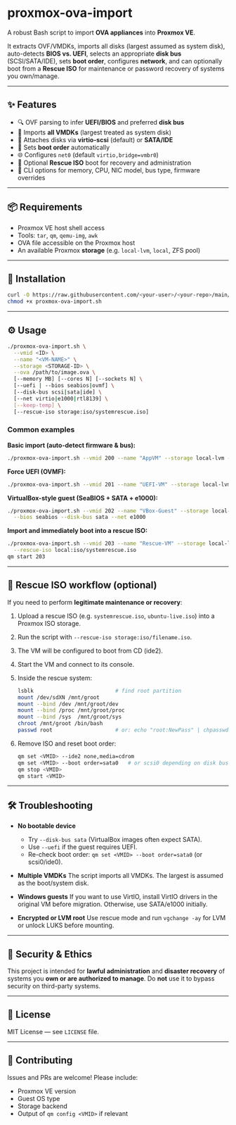 # proxmox-ova-import

A robust Bash script to import **OVA appliances** into **Proxmox VE**.

It extracts OVF/VMDKs, imports all disks (largest assumed as system disk), auto-detects **BIOS vs. UEFI**, selects an appropriate **disk bus** (SCSI/SATA/IDE), sets **boot order**, configures **network**, and can optionally boot from a **Rescue ISO** for maintenance or password recovery of systems you own/manage.

---

## ✨ Features
- 🔍 OVF parsing to infer **UEFI/BIOS** and preferred **disk bus**
- 💾 Imports **all VMDKs** (largest treated as system disk)
- 🔗 Attaches disks via **virtio-scsi** (default) or **SATA/IDE**
- 🚀 Sets **boot order** automatically
- 🌐 Configures `net0` (default `virtio,bridge=vmbr0`)
- 🛟 Optional **Rescue ISO** boot for recovery and administration
- 🧰 CLI options for memory, CPU, NIC model, bus type, firmware overrides

---

## 📦 Requirements
- Proxmox VE host shell access  
- Tools: `tar`, `qm`, `qemu-img`, `awk`  
- OVA file accessible on the Proxmox host  
- An available Proxmox **storage** (e.g. `local-lvm`, `local`, ZFS pool)  

---

## 🚀 Installation
```bash
curl -O https://raw.githubusercontent.com/<your-user>/<your-repo>/main/proxmox-ova-import.sh
chmod +x proxmox-ova-import.sh
````

---

## ⚙️ Usage

```bash
./proxmox-ova-import.sh \
  --vmid <ID> \
  --name "<VM-NAME>" \
  --storage <STORAGE-ID> \
  --ova /path/to/image.ova \
  [--memory MB] [--cores N] [--sockets N] \
  [--uefi | --bios seabios|ovmf] \
  [--disk-bus scsi|sata|ide] \
  [--net virtio|e1000|rtl8139] \
  [--keep-temp] \
  [--rescue-iso storage:iso/systemrescue.iso]
```

### Common examples

**Basic import (auto-detect firmware & bus):**

```bash
./proxmox-ova-import.sh --vmid 200 --name "AppVM" --storage local-lvm --ova /root/app.ova
```

**Force UEFI (OVMF):**

```bash
./proxmox-ova-import.sh --vmid 201 --name "UEFI-VM" --storage local-lvm --ova /root/app.ova --uefi
```

**VirtualBox-style guest (SeaBIOS + SATA + e1000):**

```bash
./proxmox-ova-import.sh --vmid 202 --name "VBox-Guest" --storage local-lvm --ova /root/app.ova \
  --bios seabios --disk-bus sata --net e1000
```

**Import and immediately boot into a rescue ISO:**

```bash
./proxmox-ova-import.sh --vmid 203 --name "Rescue-VM" --storage local-lvm --ova /root/app.ova \
  --rescue-iso local:iso/systemrescue.iso
qm start 203
```

---

## 🛟 Rescue ISO workflow (optional)

If you need to perform **legitimate maintenance or recovery**:

1. Upload a rescue ISO (e.g. `systemrescue.iso`, `ubuntu-live.iso`) into a Proxmox ISO storage.
2. Run the script with `--rescue-iso storage:iso/filename.iso`.
3. The VM will be configured to boot from CD (ide2).
4. Start the VM and connect to its console.
5. Inside the rescue system:

   ```bash
   lsblk                          # find root partition
   mount /dev/sdXN /mnt/groot
   mount --bind /dev /mnt/groot/dev
   mount --bind /proc /mnt/groot/proc
   mount --bind /sys  /mnt/groot/sys
   chroot /mnt/groot /bin/bash
   passwd root                    # or: echo "root:NewPass" | chpasswd
   ```
6. Remove ISO and reset boot order:

   ```bash
   qm set <VMID> --ide2 none,media=cdrom
   qm set <VMID> --boot order=sata0   # or scsi0 depending on disk bus
   qm stop <VMID>
   qm start <VMID>
   ```

---

## 🛠 Troubleshooting

* **No bootable device**

  * Try `--disk-bus sata` (VirtualBox images often expect SATA).
  * Use `--uefi` if the guest requires UEFI.
  * Re-check boot order: `qm set <VMID> --boot order=sata0` (or scsi0/ide0).

* **Multiple VMDKs**
  The script imports all VMDKs. The largest is assumed as the boot/system disk.

* **Windows guests**
  If you want to use VirtIO, install VirtIO drivers in the original VM before migration. Otherwise, use SATA/e1000 initially.

* **Encrypted or LVM root**
  Use rescue mode and run `vgchange -ay` for LVM or unlock LUKS before mounting.

---

## 🔑 Security & Ethics

This project is intended for **lawful administration** and **disaster recovery** of systems you **own or are authorized to manage**.
Do **not** use it to bypass security on third-party systems.

---

## 📄 License

MIT License — see `LICENSE` file.

---

## 🤝 Contributing

Issues and PRs are welcome! Please include:

* Proxmox VE version
* Guest OS type
* Storage backend
* Output of `qm config <VMID>` if relevant


